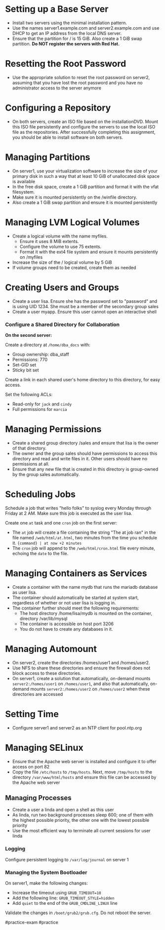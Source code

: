 # Setting up a Base Server
- Install two servers using the minimal installation pattern. 
- Use the names server1.example.com and server2.example.com and use DHCP to get an IP address from the local DNS server.
- Ensure that the partition for / is 15 GiB. Also create a 1 GiB swap partition. **Do NOT register the servers with Red Hat.**



# Resetting the Root Password
- Use the appropriate solution to reset the root password on server2, assuming that you have lost the root password and you have no administrator access to the server anymore



# Configuring a Repository
- On both servers, create an ISO file based on the installationDVD. Mount this ISO file persistently and configure the servers to use the local ISO file as the repositories. After successfully completing this assignment, you should be able to install software on both servers.


# Managing Partitions
- On server1, use your virtualization software to increase the size of your primary disk in such a way that at least 10 GiB of unallocated disk space is available
- In the free disk space, create a 1 GiB partition and format it with the vfat filesystem. 
- Make sure it is mounted persistently on the /winfile directory.
- Also create a 1 GiB swap partition and ensure it is mounted persistently



# Managing LVM Logical Volumes
- Create a logical volume with the name myfiles. 
	- Ensure it uses 8 MiB extents. 
	- Configure the volume to use 75 extents. 
	- Format it with the ext4 file system and ensure it mounts persistently on /myfiles
- Increase the size of the / logical volume by 5 GiB
- If volume groups need to be created, create them as needed

# Creating Users and Groups
- Create a user lisa. Ensure she has the password set to "password" and is using UID 1234. She must be a member of the secondary group sales
- Create a user myapp. Ensure this user cannot open an interactive shell

### Configure a Shared Directory for Collaboration

**On the second server:**

Create a directory at `/home/dba_docs` with:

-   Group ownership: dba_staff
-   Permissions: 770
-   Set-GID set
-   Sticky bit set

Create a link in each shared user's home directory to this directory, for easy access.

Set the following ACLs:

-   Read-only for `jack` and `cindy`
-   Full permissions for `marcia` 


# Managing Permissions
- Create a shared group directory /sales and ensure that lisa is the owner of that directory. 
- The owner and the group sales should have permissions to access this directory and read and write files in it. Other users should have no permissions at all.
- Ensure that any new file that is created in this directory is group-owned by the group sales automatically.

# Scheduling Jobs
Schedule a job that writes "hello folks" to syslog every Monday through Friday at 2 AM. Make sure this job is executed as the user lisa.

Create one `at` task and one `cron` job on the first server:

-   The `at` job will create a file containing the string "The at job ran" in the file named `/web/html/at.html`, two minutes from the time you schedule it.
`{command} | at now +2 minutes`
-   The `cron` job will append to the `/web/html/cron.html` file every minute, echoing the `date` to the file.


# Managing Containers as Services
- Create a container with the name mydb that runs the mariadb database as user lisa. 
- The container should automatically be started at system start, regardless of whether or not user lisa is logging in. 
- The container further should meet the following requirements: 
	- The host directory /home/lisa/mydb is mounted on the container, directory /var/lib/mysql
	- The container is accessible on host port 3206
	- You do not have to create any databases in it.

# Managing Automount
- On server2, create the directories /homes/user1 and /homes/user2.
- Use NFS to share these directories and ensure the firewall does not block access to these directories. 
- On server1, create a solution that automatically, on-demand mounts `server2:/homes/user1` on `/homes/user1`, and also that automatically, on-demand mounts `server2:/homes/user2` on `/homes/user2` when these directories are accessed


# Setting Time
- Configure server1 and server2 as an NTP client for pool.ntp.org


# Managing SELinux
- Ensure that the Apache web server is installed and configure it to offer access on port 82
- Copy the file `/etc/hosts` to `/tmp/hosts`. Next, move `/tmp/hosts` to the directory `/var/www/html/hosts` and ensure this file can be accessed by the Apache web server

## Managing Processes
- Create a user a linda and open a shell as this user 
- As linda, run two background processes sleep 600; one of them with the highest possible priority, the other one with the lowest possible priority 
- Use the most efficient way to terminate all current sessions for user linda


### Logging
Configure persistent logging to `/var/log/journal` on server 1


### Managing the System Bootloader

On server1, make the following changes:

-   Increase the timeout using `GRUB_TIMEOUT=10`
-   Add the following line: `GRUB_TIMEOUT_STYLE=hidden`
-   Add `quiet` to the end of the `GRUB_CMDLINE_LINUX` line

Validate the changes in `/boot/grub2/grub.cfg`. Do not reboot the server.


#practice-exam  #practice